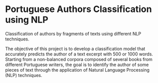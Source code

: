# Portuguese Authors Classification using NLP

Classification of authors by fragments of texts using different NLP techniques.

The objective of this project is to develop a classification model that accurately predicts the author of a text excerpt with 500 or 1000
words.
Starting from a non-balanced corpora composed of several books from different Portuguese writers, the goal is to identify the
author of some pieces of text through the application of Natural Language Processing
(NLP) techniques.
